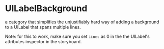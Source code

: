 UILabelBackground
=================

a category that simplifies the unjustifiably hard way of adding a background to a UILabel that spans multiple lines.

Note: for this to work, make sure you set `Lines` as 0 in the the UILabel's attributes inspector in the storyboard.
